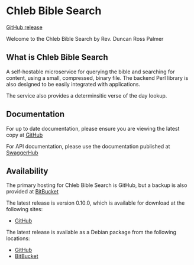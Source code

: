 # Chleb Bible Search

[GitHub release](https://github.com/daybologic/chleb-bible-search)

Welcome to the Chleb Bible Search by Rev. Duncan Ross Palmer

## What is Chleb Bible Search

A self-hostable microservice for querying the bible and searching for content, using a small, compressed, binary file.
The backend Perl library is also designed to be easily integrated with applications.

The service also provides a determinsitic verse of the day lookup.

## Documentation

For up to date documentation, please ensure you are viewing the latest copy at [GitHub](https://github.com/daybologic/chleb-bible-search/blob/master/README.md)

For API documentation, please use the documentation published at [SwaggerHub](https://app.swaggerhub.com/apis/M6KVM/chleb-bible_search/0.10.0)

## Availability

The primary hosting for Chleb Bible Search is GitHub, but a backup is also provided at [BitBucket](https://bitbucket.org/2E0EOL/chleb-bible-search/commits/branch/master)

The latest release is version 0.10.0, which is available for download at the following sites:

  * [GitHub](https://github.com/daybologic/chleb-bible-search/archive/refs/tags/v0.10.0.tar.gz)

The latest release is available as a Debian package from the following locations:

  * [GitHub](https://github.com/daybologic/chleb-bible-search/releases/download/v0.10.0/chleb-bible-search_0.10.0_all.deb)
  * [BitBucket](https://bitbucket.org/2E0EOL/chleb-bible-search/downloads/chleb-bible-search_0.10.0_all.deb)
